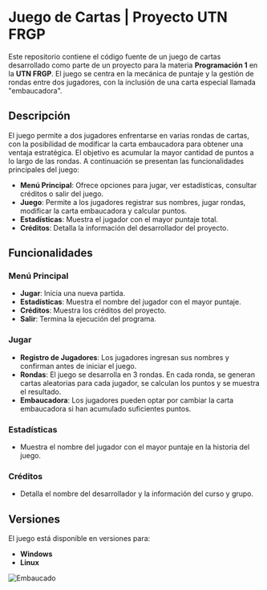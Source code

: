 # Juego de Cartas | Proyecto UTN FRGP

Este repositorio contiene el código fuente de un juego de cartas desarrollado como parte de un proyecto para la materia **Programación 1** en la **UTN FRGP**. El juego se centra en la mecánica de puntaje y la gestión de rondas entre dos jugadores, con la inclusión de una carta especial llamada "embaucadora".

## Descripción

El juego permite a dos jugadores enfrentarse en varias rondas de cartas, con la posibilidad de modificar la carta embaucadora para obtener una ventaja estratégica. El objetivo es acumular la mayor cantidad de puntos a lo largo de las rondas. A continuación se presentan las funcionalidades principales del juego:

- **Menú Principal**: Ofrece opciones para jugar, ver estadísticas, consultar créditos o salir del juego.
- **Juego**: Permite a los jugadores registrar sus nombres, jugar rondas, modificar la carta embaucadora y calcular puntos.
- **Estadísticas**: Muestra el jugador con el mayor puntaje total.
- **Créditos**: Detalla la información del desarrollador del proyecto.

## Funcionalidades

### Menú Principal

- **Jugar**: Inicia una nueva partida.
- **Estadísticas**: Muestra el nombre del jugador con el mayor puntaje.
- **Créditos**: Muestra los créditos del proyecto.
- **Salir**: Termina la ejecución del programa.

### Jugar

- **Registro de Jugadores**: Los jugadores ingresan sus nombres y confirman antes de iniciar el juego.
- **Rondas**: El juego se desarrolla en 3 rondas. En cada ronda, se generan cartas aleatorias para cada jugador, se calculan los puntos y se muestra el resultado.
- **Embaucadora**: Los jugadores pueden optar por cambiar la carta embaucadora si han acumulado suficientes puntos.

### Estadísticas

- Muestra el nombre del jugador con el mayor puntaje en la historia del juego.

### Créditos

- Detalla el nombre del desarrollador y la información del curso y grupo.
  
## Versiones

El juego está disponible en versiones para:

- **Windows**
- **Linux**

  
![Embaucado](https://github.com/user-attachments/assets/96862c74-b9be-447b-82d7-459e681e5991)


